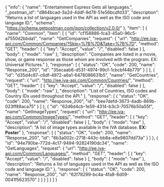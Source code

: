 {
  "info": {
    "name": "Entertainment Express Gets all languages.",
    "_postman_id": "d864bcad-3a2d-4ddf-9d78-51e56bcdfd33",
    "description": "Returns a list of languages used in the API as well as the ISO code and language ID.",
    "schema": "https://schema.getpostman.com/json/collection/v2.0.0/"
  },
  "item": [
    {
      "name": "Common",
      "item": [
        {
          "id": "cf158886-fca3-45a0-96c5-a7550d2bbda1",
          "name": "GetCompanies",
          "request": {
            "url": "http://ee.iva-api.com/Common/Companies/?Skip=%7B%7D&Take=%7B%7D",
            "method": "GET",
            "header": [
              {
                "key": "Accept",
                "value": "*/*",
                "disabled": false
              }
            ],
            "body": {
              "mode": "raw"
            },
            "description": "Companies are listed in a movie, show, or game response as those whom are involved with the program.  EX: Universal Pictures."
          },
          "response": [
            {
              "status": "OK",
              "code": 200,
              "name": "Response_200",
              "id": "35ecaab6-d531-4974-99cf-1cbcbf44b779"
            }
          ]
        },
        {
          "id": "d35d4c87-c6df-4972-a6a1-6478086631b5",
          "name": "GetCountries",
          "request": {
            "url": "http://ee.iva-api.com/Common/Countries/",
            "method": "GET",
            "header": [
              {
                "key": "Accept",
                "value": "*/*",
                "disabled": false
              }
            ],
            "body": {
              "mode": "raw"
            },
            "description": "List of Countries, ISO codes and Country IDs used throughout the API."
          },
          "response": [
            {
              "status": "OK",
              "code": 200,
              "name": "Response_200",
              "id": "bee7defd-3673-4adb-869b-023ff88aca75"
            }
          ]
        },
        {
          "id": "62d6d4cb-1e59-4314-b3c3-70576b50a55f",
          "name": "GetImageTypes",
          "request": {
            "url": "http://ee.iva-api.com/Common/ImageTypes/",
            "method": "GET",
            "header": [
              {
                "key": "Accept",
                "value": "*/*",
                "disabled": false
              }
            ],
            "body": {
              "mode": "raw"
            },
            "description": "A list of image types available in the IVA database. **EX: Poster**"
          },
          "response": [
            {
              "status": "OK",
              "code": 200,
              "name": "Response_200",
              "id": "6b3a002c-2718-443c-bb8a-e8e9807dd73a"
            }
          ]
        },
        {
          "id": "94e790be-772d-4c17-9494-92824190dc34",
          "name": "GetLanguages",
          "request": {
            "url": "http://ee.iva-api.com/Common/Languages/",
            "method": "GET",
            "header": [
              {
                "key": "Accept",
                "value": "*/*",
                "disabled": false
              }
            ],
            "body": {
              "mode": "raw"
            },
            "description": "Returns a list of languages used in the API as well as the ISO code and language ID."
          },
          "response": [
            {
              "status": "OK",
              "code": 200,
              "name": "Response_200",
              "id": "62f78299-bc4a-4fa8-8d09-0041f5623570"
            }
          ]
        }
      ]
    }
  ]
}